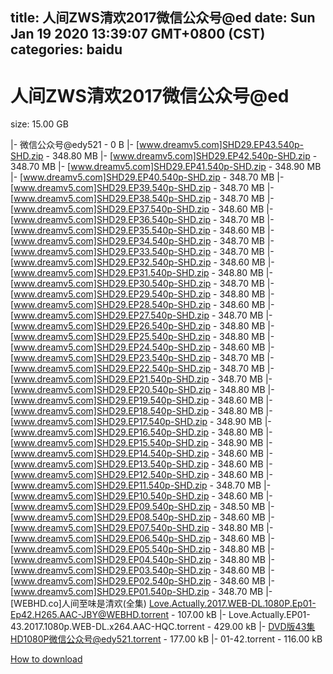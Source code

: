 
title: 人间ZWS清欢2017微信公众号@ed
date: Sun Jan 19 2020 13:39:07 GMT+0800 (CST)    
categories: baidu
---

# 人间ZWS清欢2017微信公众号@ed
size: 15.00 GB
 
 
|- 微信公众号@edy521 - 0 B
|- [www.dreamv5.com]SHD29.EP43.540p-SHD.zip - 348.80 MB
|- [www.dreamv5.com]SHD29.EP42.540p-SHD.zip - 348.70 MB
|- [www.dreamv5.com]SHD29.EP41.540p-SHD.zip - 348.90 MB
|- [www.dreamv5.com]SHD29.EP40.540p-SHD.zip - 348.70 MB
|- [www.dreamv5.com]SHD29.EP39.540p-SHD.zip - 348.70 MB
|- [www.dreamv5.com]SHD29.EP38.540p-SHD.zip - 348.70 MB
|- [www.dreamv5.com]SHD29.EP37.540p-SHD.zip - 348.60 MB
|- [www.dreamv5.com]SHD29.EP36.540p-SHD.zip - 348.70 MB
|- [www.dreamv5.com]SHD29.EP35.540p-SHD.zip - 348.60 MB
|- [www.dreamv5.com]SHD29.EP34.540p-SHD.zip - 348.70 MB
|- [www.dreamv5.com]SHD29.EP33.540p-SHD.zip - 348.70 MB
|- [www.dreamv5.com]SHD29.EP32.540p-SHD.zip - 348.60 MB
|- [www.dreamv5.com]SHD29.EP31.540p-SHD.zip - 348.80 MB
|- [www.dreamv5.com]SHD29.EP30.540p-SHD.zip - 348.70 MB
|- [www.dreamv5.com]SHD29.EP29.540p-SHD.zip - 348.80 MB
|- [www.dreamv5.com]SHD29.EP28.540p-SHD.zip - 348.60 MB
|- [www.dreamv5.com]SHD29.EP27.540p-SHD.zip - 348.70 MB
|- [www.dreamv5.com]SHD29.EP26.540p-SHD.zip - 348.80 MB
|- [www.dreamv5.com]SHD29.EP25.540p-SHD.zip - 348.80 MB
|- [www.dreamv5.com]SHD29.EP24.540p-SHD.zip - 348.60 MB
|- [www.dreamv5.com]SHD29.EP23.540p-SHD.zip - 348.70 MB
|- [www.dreamv5.com]SHD29.EP22.540p-SHD.zip - 348.70 MB
|- [www.dreamv5.com]SHD29.EP21.540p-SHD.zip - 348.70 MB
|- [www.dreamv5.com]SHD29.EP20.540p-SHD.zip - 348.80 MB
|- [www.dreamv5.com]SHD29.EP19.540p-SHD.zip - 348.60 MB
|- [www.dreamv5.com]SHD29.EP18.540p-SHD.zip - 348.80 MB
|- [www.dreamv5.com]SHD29.EP17.540p-SHD.zip - 348.90 MB
|- [www.dreamv5.com]SHD29.EP16.540p-SHD.zip - 348.80 MB
|- [www.dreamv5.com]SHD29.EP15.540p-SHD.zip - 348.90 MB
|- [www.dreamv5.com]SHD29.EP14.540p-SHD.zip - 348.60 MB
|- [www.dreamv5.com]SHD29.EP13.540p-SHD.zip - 348.60 MB
|- [www.dreamv5.com]SHD29.EP12.540p-SHD.zip - 348.60 MB
|- [www.dreamv5.com]SHD29.EP11.540p-SHD.zip - 348.70 MB
|- [www.dreamv5.com]SHD29.EP10.540p-SHD.zip - 348.60 MB
|- [www.dreamv5.com]SHD29.EP09.540p-SHD.zip - 348.50 MB
|- [www.dreamv5.com]SHD29.EP08.540p-SHD.zip - 348.60 MB
|- [www.dreamv5.com]SHD29.EP07.540p-SHD.zip - 348.80 MB
|- [www.dreamv5.com]SHD29.EP06.540p-SHD.zip - 348.60 MB
|- [www.dreamv5.com]SHD29.EP05.540p-SHD.zip - 348.80 MB
|- [www.dreamv5.com]SHD29.EP04.540p-SHD.zip - 348.80 MB
|- [www.dreamv5.com]SHD29.EP03.540p-SHD.zip - 348.60 MB
|- [www.dreamv5.com]SHD29.EP02.540p-SHD.zip - 348.60 MB
|- [www.dreamv5.com]SHD29.EP01.540p-SHD.zip - 348.70 MB
|- [WEBHD.co]人间至味是清欢(全集) Love.Actually.2017.WEB-DL.1080P.Ep01-Ep42.H265.AAC-JBY@WEBHD.torrent - 107.00 kB
|- Love.Actually.EP01-43.2017.1080p.WEB-DL.x264.AAC-HQC.torrent - 429.00 kB
|- DVD版43集HD1080P微信公众号@edy521.torrent - 177.00 kB
|- 01-42.torrent - 116.00 kB

[How to download](https://bpcam.bemobtrk.com/go/2ceec3aa-1ca2-46d6-b9ff-aaa5c184517c?jno=3173)